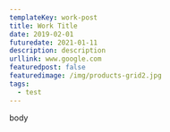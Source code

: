 ```yaml
---
templateKey: work-post
title: Work Title
date: 2019-02-01
futuredate: 2021-01-11
description: description
urllink: www.google.com
featuredpost: false
featuredimage: /img/products-grid2.jpg
tags:
  - test
---
```

body